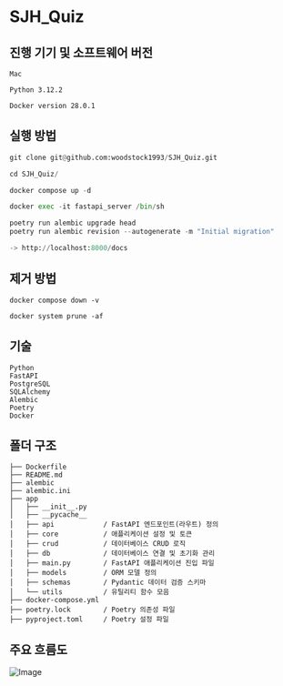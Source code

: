 # SJH_Quiz

## 진행 기기 및 소프트웨어 버전

```
Mac

Python 3.12.2

Docker version 28.0.1
```

## 실행 방법
```python
git clone git@github.com:woodstock1993/SJH_Quiz.git

cd SJH_Quiz/

docker compose up -d

docker exec -it fastapi_server /bin/sh

poetry run alembic upgrade head
poetry run alembic revision --autogenerate -m "Initial migration"

-> http://localhost:8000/docs
```

## 제거 방법
```
docker compose down -v

docker system prune -af 
```

## 기술  
```
Python
FastAPI
PostgreSQL  
SQLAlchemy  
Alembic  
Poetry
Docker
```

## 폴더 구조
```
├── Dockerfile
├── README.md
├── alembic
├── alembic.ini
├── app
│   ├── __init__.py
│   ├── __pycache__
│   ├── api            / FastAPI 엔드포인트(라우트) 정의
│   ├── core           / 애플리케이션 설정 및 토큰
│   ├── crud           / 데이터베이스 CRUD 로직
│   ├── db             / 데이터베이스 연결 및 초기화 관리
│   ├── main.py        / FastAPI 애플리케이션 진입 파일 
│   ├── models         / ORM 모델 정의 
│   ├── schemas        / Pydantic 데이터 검증 스키마
│   └── utils          / 유틸리티 함수 모음
├── docker-compose.yml
├── poetry.lock        / Poetry 의존성 파일  
├── pyproject.toml     / Poetry 설정 파일
```

## 주요 흐름도
![Image](https://github.com/user-attachments/assets/74b9cda6-4176-43cd-b0ce-50cc3700a713)
